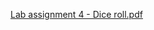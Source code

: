 [Lab assignment 4 - Dice roll.pdf](https://github.com/JoelScarinius/dice_roll_VHDL/files/11270896/Lab.assignment.4.-.Dice.roll.pdf)

